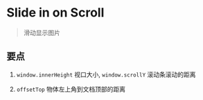 # Slide in on Scroll

> 滑动显示图片

## 要点

1. `window.innerHeight` 视口大小, `window.scrollY` 滚动条滚动的距离

2. `offsetTop` 物体左上角到文档顶部的距离